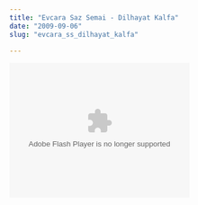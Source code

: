 ```yaml
---
title: "Evcara Saz Semai - Dilhayat Kalfa"
date: "2009-09-06"
slug: "evcara_ss_dilhayat_kalfa"

---
```


<object width="320" height="240" ><param name="allowfullscreen" value="true" /><param name="allowscriptaccess" value="always" /><param name="movie" value="http://www.facebook.com/v/156833758416" /><embed src="http://www.facebook.com/v/156833758416" type="application/x-shockwave-flash" allowscriptaccess="always" allowfullscreen="true" width="320" height="240"></embed></object>
